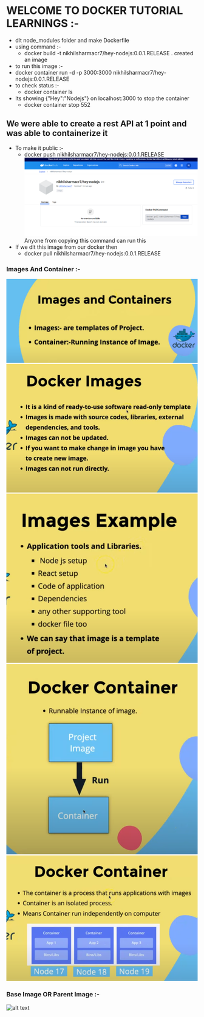 # WELCOME TO  DOCKER TUTORIAL LEARNINGS :-
 - dlt node_modules folder and make Dockerfile
 - using command  :-
   - docker build -t nikhilsharmacr7/hey-nodejs:0.0.1.RELEASE . created an image
 -  to run this image :-
   -  docker container run -d -p 3000:3000 nikhilsharmacr7/hey-nodejs:0.0.1.RELEASE
 - to check status :-
   - docker container ls
 - Its showing {"Hey":"Nodejs"} on localhost:3000 to stop the container
   - docker container stop 552
 
##  We were able to create a rest API at 1 point and was able to containerize it  
 - To make it public :-
   - docker push nikhilsharmacr7/hey-nodejs:0.0.1.RELEASE
  ![alt text](image.png)
  Anyone from copying this command can run this 
 - If we dlt this image from our docker then 
   -  docker pull nikhilsharmacr7/hey-nodejs:0.0.1.RELEASE
  
### Images And Container :-
 ![alt text](image-1.png)
 ![alt text](image-2.png)
 ![alt text](image-3.png)
 ![alt text](image-4.png)
 ![alt text](image-5.png)

### Base Image OR Parent Image :-
![alt text](image-6.png)

